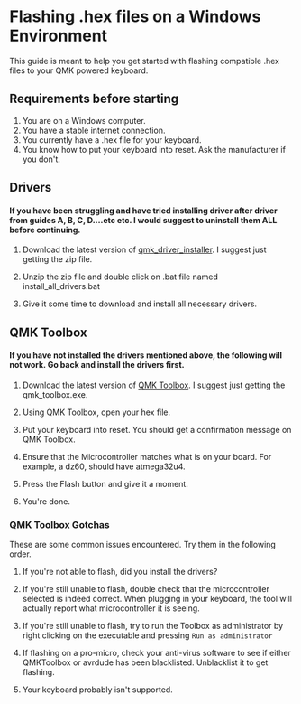 # Flashing .hex files on a Windows Environment

This guide is meant to help you get started with flashing compatible
.hex files to your QMK powered keyboard. 

## Requirements before starting
1. You are on a Windows computer.
2. You have a stable internet connection.
3. You currently have a .hex file for your keyboard.
4. You know how to put your keyboard into reset. Ask the manufacturer if you don't. 

## Drivers

#### If you have been struggling and have tried installing driver after driver from guides A, B, C, D....etc etc. I would suggest to uninstall them ALL before continuing. 

1. Download the latest version of [qmk_driver_installer](https://github.com/qmk/qmk_driver_installer/releases). I suggest just getting the zip file. 

2. Unzip the zip file and double click on .bat file named install_all_drivers.bat

3. Give it some time to download and install all necessary drivers.

## QMK Toolbox

#### If you have not installed the drivers mentioned above, the following will not work. Go back and install the drivers first. 

1. Download the latest version of [QMK Toolbox](https://github.com/qmk/qmk_toolbox/releases). I suggest just getting the qmk_toolbox.exe.

2. Using QMK Toolbox, open your hex file.

3. Put your keyboard into reset. You should get a confirmation message on QMK Toolbox.

4. Ensure that the Microcontroller matches what is on your board. For example, a dz60, should have atmega32u4. 

5. Press the Flash button and give it a moment.

6. You're done. 

### QMK Toolbox Gotchas

These are some common issues encountered. Try them in the following order. 

1. If you're not able to flash, did you install the drivers? 

2. If you're still unable to flash, double check that the microcontroller selected is indeed correct. When plugging in your keyboard, the tool will actually report what microcontroller it is seeing.

3. If you're still unable to flash, try to run the Toolbox as administrator by right clicking on the executable and pressing `Run as administrator`

4. If flashing on a pro-micro, check your anti-virus software to see if either QMKToolbox or avrdude has been blacklisted. Unblacklist it to get flashing. 

5. Your keyboard probably isn't supported. 
